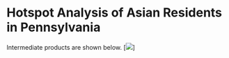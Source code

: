 # Hotspot Analysis of Asian Residents in Pennsylvania


Intermediate products are shown below.
[<img src="Project4/asian1.png?raw=true"/>]
